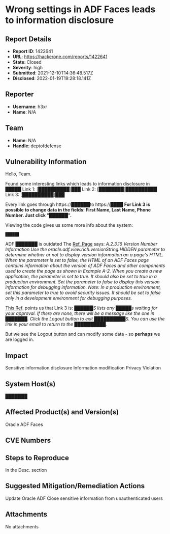 # Wrong settings in ADF Faces leads to information disclosure

## Report Details
- **Report ID**: 1422641
- **URL**: https://hackerone.com/reports/1422641
- **State**: Closed
- **Severity**: high
- **Submitted**: 2021-12-10T14:36:48.517Z
- **Disclosed**: 2022-01-19T19:28:18.141Z

## Reporter
- **Username**: h3xr
- **Name**: N/A

## Team
- **Name**: N/A
- **Handle**: deptofdefense

## Vulnerability Information
Hello, Team.

Found some interesting links which leads to information disclosure in █████
Link 1: [██████████]███
Link 2: [████████]██████████
Link 3: [██████████]███

Every link goes through https://██████to https://████
**For Link 3 is possible to change data in the fields: First Name, Last Name, Phone Number. Just click "██████".**

Viewing the code gives us some more info about the system:
```
██████
```

ADF ███████ is outdated
The [Ref. Page](https://docs.oracle.com/cd/E41362_01/web.1111/b31973/ap_config.htm) says:
*A.2.3.16 Version Number Information
Use the oracle.adf.view.rich.versionString.HIDDEN parameter to determine whether or not to display version information an a page's HTML. When the parameter is set to false, the HTML of an ADF Faces page contains information about the version of ADF Faces and other components used to create the page as shown in Example A-2.
When you create a new application, the parameter is set to true. It should also be set to true in a production environment. Set the parameter to false to display this version information for debugging information.
Note:
In a production environment, set this parameter to true to avoid security issues. It should be set to false only in a development environment for debugging purposes.*

[This Ref.](https://imlive.s3.amazonaws.com/Federal%20Government/ID188660931371312277217448460962608356160/Attachment_E_███S_Request_for_Role_Guide.pdf) points us that Link 3 is:
*██████S lists any █████s waiting for your approval. If there are none, there will be a message like the one in ███████. Click the Logout button to exit ██████████S.  You can use the link in your email to return to the ██████████.*

But we see the Logout button and can modify some data - so **perhaps** we are logged in.

## Impact

Sensitive information disclosure
Information modification
Privacy Violation

## System Host(s)
███████

## Affected Product(s) and Version(s)
Oracle ADF Faces

## CVE Numbers


## Steps to Reproduce
In the Desc. section

## Suggested Mitigation/Remediation Actions
Update Oracle ADF
Close sensitive information from unauthenticated users



## Attachments
No attachments
